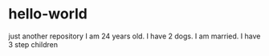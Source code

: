 # hello-world
just another repository
I am 24 years old.
I have 2 dogs.
I am married.
I have 3 step children

